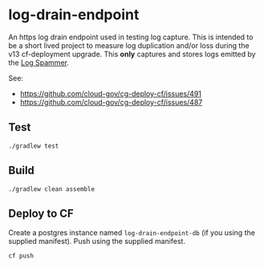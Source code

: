 # log-drain-endpoint

An https log drain endpoint used in testing log capture. This is intended to be a short lived project to measure log duplication and/or loss during the v13 cf-deployment upgrade. This **only** captures and stores logs emitted by the [Log Spammer](https://github.com/cloud-gov/log-spammer).

See:
- https://github.com/cloud-gov/cg-deploy-cf/issues/491
- https://github.com/cloud-gov/cg-deploy-cf/issues/487

## Test

```
./gradlew test
```

## Build

```
./gradlew clean assemble
```

## Deploy to CF

Create a postgres instance named `log-drain-endpoint-db` (if you using the supplied manifest). Push using the supplied manifest.

```
cf push
```


